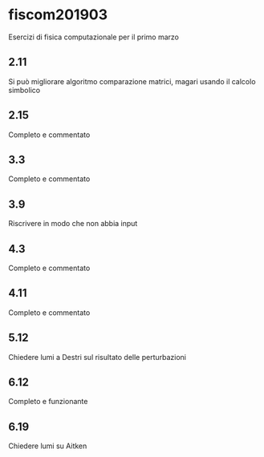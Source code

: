 # fiscom201903
Esercizi di fisica computazionale per il primo marzo 
## 2.11
Si può migliorare algoritmo comparazione matrici, magari usando il calcolo simbolico
## 2.15
Completo e commentato
## 3.3
Completo e commentato
## 3.9
Riscrivere in modo che non abbia input
## 4.3
Completo e commentato
## 4.11
Completo e commentato
## 5.12
Chiedere lumi a Destri sul risultato delle perturbazioni
## 6.12
Completo e funzionante
## 6.19
Chiedere lumi su Aitken
